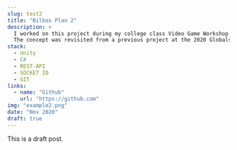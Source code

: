 ```yaml
---
slug: test2
title: "Bilbos Plan 2"
description: >
  I worked on this project during my college class Video Game Workshop VI.
  The concept was revisited from a previous project at the 2020 Globals Game Jam event.
stack:
  - Unity
  - C#
  - REST-API
  - SOCKET IO
  - GIT
links:
  - name: "Github"
    url: "https://github.com"
img: "example2.png"
date: "Nov 2020"
draft: true
---
```


This is a draft post.